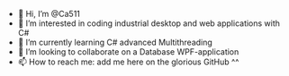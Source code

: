 - 👋 Hi, I’m @Ca511
- 👀 I’m interested in coding industrial desktop and web applications with C#
- 🌱 I’m currently learning C# advanced Multithreading
- 💞️ I’m looking to collaborate on a Database WPF-application
- 📫 How to reach me: add me here on the glorious GitHub ^^

<!---
Ca511/Ca511 is a ✨ special ✨ repository because its `README.md` (this file) appears on your GitHub profile.
You can click the Preview link to take a look at your changes.
--->
